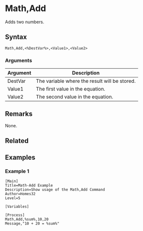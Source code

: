 # Math,Add

Adds two numbers.

## Syntax

```pebakery
Math,Add,<%DestVar%>,<Value1>,<Value2>
```

### Arguments

| Argument | Description |
| --- | --- |
| DestVar | The variable where the result will be stored. |
| Value1 | The first value  in the equation. |
| Value2 | The second value in the equation. |

## Remarks

None.

## Related

## Examples

### Example 1

```pebakery
[Main]
Title=Math-Add Example
Description=Show usage of the Math,Add Command
Author=Homes32
Level=5

[Variables]

[Process]
Math,Add,%sum%,10,20
Message,"10 + 20 = %sum%"
```